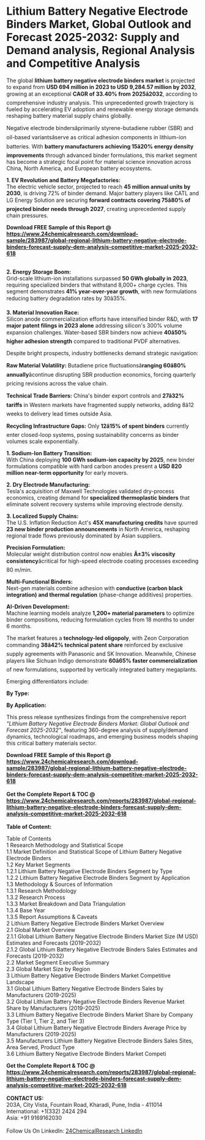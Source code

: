 <h1>Lithium Battery Negative Electrode Binders Market, Global Outlook and Forecast 2025-2032: Supply and Demand analysis, Regional Analysis and Competitive Analysis</h1><p>The global <strong>lithium battery negative electrode binders market</strong> is projected to expand from <strong>USD 694 million in 2023 to USD 9,284.57 million by 2032</strong>, growing at an exceptional <strong>CAGR of 33.40% from 2025â2032</strong>, according to comprehensive industry analysis. This unprecedented growth trajectory is fueled by accelerating EV adoption and renewable energy storage demands reshaping battery material supply chains globally.</p><p>Negative electrode bindersâprimarily styrene-butadiene rubber (SBR) and oil-based variantsâserve as critical adhesion components in lithium-ion batteries. With <strong>battery manufacturers achieving 15â20% energy density improvements</strong> through advanced binder formulations, this market segment has become a strategic focal point for material science innovation across China, North America, and European battery ecosystems.</p><p><strong>1. EV Revolution and Battery Megafactories:</strong><br>
The electric vehicle sector, projected to reach <strong>45 million annual units by 2030</strong>, is driving 72% of binder demand. Major battery players like CATL and LG Energy Solution are securing <strong>forward contracts covering 75â80% of projected binder needs through 2027</strong>, creating unprecedented supply chain pressures.</p><div><b>Download FREE Sample of this Report @ 
            <a href="https://www.24chemicalresearch.com/download-sample/283987/global-regional-lithium-battery-negative-electrode-binders-forecast-supply-dem-analysis-competitive-market-2025-2032-618">
            https://www.24chemicalresearch.com/download-sample/283987/global-regional-lithium-battery-negative-electrode-binders-forecast-supply-dem-analysis-competitive-market-2025-2032-618</a></b></div><br><p><strong>2. Energy Storage Boom:</strong><br>
Grid-scale lithium-ion installations surpassed <strong>50 GWh globally in 2023</strong>, requiring specialized binders that withstand 8,000+ charge cycles. This segment demonstrates <strong>41% year-over-year growth</strong>, with new formulations reducing battery degradation rates by 30â35%.</p><p><strong>3. Material Innovation Race:</strong><br>
Silicon anode commercialization efforts have intensified binder R&amp;D, with <strong>17 major patent filings in 2023 alone</strong> addressing silicon's 300% volume expansion challenges. Water-based SBR binders now achieve <strong>40â50% higher adhesion strength</strong> compared to traditional PVDF alternatives.</p><p>Despite bright prospects, industry bottlenecks demand strategic navigation:</p><p><strong>Raw Material Volatility:</strong> Butadiene price fluctuationsâ<strong>ranging 60â80% annually</strong>âcontinue disrupting SBR production economics, forcing quarterly pricing revisions across the value chain.</p><p><strong>Technical Trade Barriers:</strong> China's binder export controls and <strong>27â32% tariffs</strong> in Western markets have fragmented supply networks, adding 8â12 weeks to delivery lead times outside Asia.</p><p><strong>Recycling Infrastructure Gaps:</strong> Only <strong>12â15% of spent binders</strong> currently enter closed-loop systems, posing sustainability concerns as binder volumes scale exponentially.</p><p><strong>1. Sodium-Ion Battery Transition:</strong><br>
With China deploying <strong>100 GWh sodium-ion capacity by 2025</strong>, new binder formulations compatible with hard carbon anodes present a <strong>USD 820 million near-term opportunity</strong> for early movers.</p><p><strong>2. Dry Electrode Manufacturing:</strong><br>
Tesla's acquisition of Maxwell Technologies validated dry-process economics, creating demand for <strong>specialized thermoplastic binders</strong> that eliminate solvent recovery systems while improving electrode density.</p><p><strong>3. Localized Supply Chains:</strong><br>
The U.S. Inflation Reduction Act's <strong>45X manufacturing credits</strong> have spurred <strong>23 new binder production announcements</strong> in North America, reshaping regional trade flows previously dominated by Asian suppliers.</p><p><strong>Precision Formulation:</strong><br>
    Molecular weight distribution control now enables <strong>Â±3% viscosity consistency</strong>âcritical for high-speed electrode coating processes exceeding 80 m/min.</p><p><strong>Multi-Functional Binders:</strong><br>
    Next-gen materials combine adhesion with <strong>conductive (carbon black integration) and thermal regulation</strong> (phase-change additives) properties.</p><p><strong>AI-Driven Development:</strong><br>
    Machine learning models analyze <strong>1,200+ material parameters</strong> to optimize binder compositions, reducing formulation cycles from 18 months to under 6 months.</p><p>The market features a <strong>technology-led oligopoly</strong>, with Zeon Corporation commanding <strong>38â42% technical patent share</strong> reinforced by exclusive supply agreements with Panasonic and SK Innovation. Meanwhile, Chinese players like Sichuan Indigo demonstrate <strong>60â65% faster commercialization</strong> of new formulations, supported by vertically integrated battery megaplants.</p><p>Emerging differentiators include:</p><p><strong>By Type:</strong></p><p><strong>By Application:</strong></p><p>This press release synthesizes findings from the comprehensive report <em>"Lithium Battery Negative Electrode Binders Market: Global Outlook and Forecast 2025-2032"</em>, featuring 360-degree analysis of supply/demand dynamics, technological roadmaps, and emerging business models shaping this critical battery materials sector.</p><div><b>Download FREE Sample of this Report @ 
            <a href="https://www.24chemicalresearch.com/download-sample/283987/global-regional-lithium-battery-negative-electrode-binders-forecast-supply-dem-analysis-competitive-market-2025-2032-618">
            https://www.24chemicalresearch.com/download-sample/283987/global-regional-lithium-battery-negative-electrode-binders-forecast-supply-dem-analysis-competitive-market-2025-2032-618</a></b></div><br><div><b>Get the Complete Report & TOC @ 
            <a href="https://www.24chemicalresearch.com/reports/283987/global-regional-lithium-battery-negative-electrode-binders-forecast-supply-dem-analysis-competitive-market-2025-2032-618">
            https://www.24chemicalresearch.com/reports/283987/global-regional-lithium-battery-negative-electrode-binders-forecast-supply-dem-analysis-competitive-market-2025-2032-618</a></b></div><br>
            <b>Table of Content:</b><p>Table of Contents<br />
1 Research Methodology and Statistical Scope<br />
1.1 Market Definition and Statistical Scope of Lithium Battery Negative Electrode Binders<br />
1.2 Key Market Segments<br />
1.2.1 Lithium Battery Negative Electrode Binders Segment by Type<br />
1.2.2 Lithium Battery Negative Electrode Binders Segment by Application<br />
1.3 Methodology & Sources of Information<br />
1.3.1 Research Methodology<br />
1.3.2 Research Process<br />
1.3.3 Market Breakdown and Data Triangulation<br />
1.3.4 Base Year<br />
1.3.5 Report Assumptions & Caveats<br />
2 Lithium Battery Negative Electrode Binders Market Overview<br />
2.1 Global Market Overview<br />
2.1.1 Global Lithium Battery Negative Electrode Binders Market Size (M USD) Estimates and Forecasts (2019-2032)<br />
2.1.2 Global Lithium Battery Negative Electrode Binders Sales Estimates and Forecasts (2019-2032)<br />
2.2 Market Segment Executive Summary<br />
2.3 Global Market Size by Region<br />
3 Lithium Battery Negative Electrode Binders Market Competitive Landscape<br />
3.1 Global Lithium Battery Negative Electrode Binders Sales by Manufacturers (2019-2025)<br />
3.2 Global Lithium Battery Negative Electrode Binders Revenue Market Share by Manufacturers (2019-2025)<br />
3.3 Lithium Battery Negative Electrode Binders Market Share by Company Type (Tier 1, Tier 2, and Tier 3)<br />
3.4 Global Lithium Battery Negative Electrode Binders Average Price by Manufacturers (2019-2025)<br />
3.5 Manufacturers Lithium Battery Negative Electrode Binders Sales Sites, Area Served, Product Type<br />
3.6 Lithium Battery Negative Electrode Binders Market Competi</p><div><b>Get the Complete Report & TOC @ 
            <a href="https://www.24chemicalresearch.com/reports/283987/global-regional-lithium-battery-negative-electrode-binders-forecast-supply-dem-analysis-competitive-market-2025-2032-618">
            https://www.24chemicalresearch.com/reports/283987/global-regional-lithium-battery-negative-electrode-binders-forecast-supply-dem-analysis-competitive-market-2025-2032-618</a></b></div><br><b>CONTACT US:</b><br>
            203A, City Vista, Fountain Road, Kharadi, Pune, India - 411014<br>
            International: +1(332) 2424 294<br>
            Asia: +91 9169162030 <br><br>
            Follow Us On LinkedIn: <a href="https://www.linkedin.com/company/24chemicalresearch/">24ChemicalResearch LinkedIn</a>